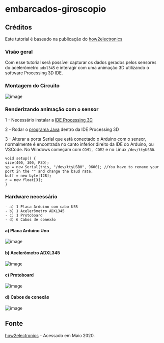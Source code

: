 # embarcados-giroscopio

## Créditos

Este tutorial é baseado na publicação do [how2electronics](https://how2electronics.com/interface-adxl345-accelerometer-with-arduino/)

### Visão geral

Com esse tutorial será possível capturar os dados gerados pelos sensores do acelerômetro `adxl345` e interagir com uma animação 3D utilizando o software Processing 3D IDE.

### Montagem do Circuito

![image](https://user-images.githubusercontent.com/22710963/80112333-5f8dd100-8557-11ea-8b88-a754d16ab305.png)

### Renderizando animação com o sensor

1 - Necessário instalar a [IDE Processing 3D](https://processing.org/download/)  

2 - Rodar o [programa Java](https://github.com/sganzerla/embarcados-giroscopio/blob/master/processing-3d/render-acelerometro.pde) dentro da IDE Processing 3D

3 - Alterar a porta Serial que está conectado o Arduino com o sensor, normalmente é encontrada no canto inferior direito da IDE do Arduino, ou VSCode. No Windows começam com `COM1, COM2` e no Linux `/dev/ttyUSB0`.

```
void setup() {
size(400, 300, P3D);
sp = new Serial(this, "/dev/ttyUSB0", 9600); //You have to rename your port in the "" and change the baud rate.
buff = new byte[128];
r = new float[3];
}
```

### Hardware necessário

```
- a) 1 Placa Arduino com cabo USB
- b) 1 Acelerômetro ADXL345
- c) 1 Protoboard
- d) 6 Cabos de conexão
```

#### a) Placa Arduino Uno

![image](https://user-images.githubusercontent.com/22710963/77551422-16cbf500-6e91-11ea-850d-7e3989c9f1f2.png)

#### b) Acelerômetro ADXL345

![image](https://user-images.githubusercontent.com/22710963/80141668-49483b00-8580-11ea-952f-ba84bd779e46.png)

#### c) Protoboard

![image](https://user-images.githubusercontent.com/22710963/77499362-a8574a80-6e30-11ea-9744-a15c3206fd50.png)

#### d) Cabos de conexão

![image](https://user-images.githubusercontent.com/22710963/77499606-5662f480-6e31-11ea-96fd-9e268dceb50f.png)

## Fonte

[how2electronics](https://how2electronics.com/interface-adxl345-accelerometer-with-arduino/) - Acessado em Maio 2020.

